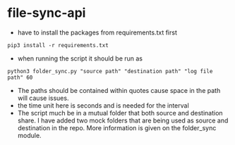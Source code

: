 # file-sync-api

- have to install the packages from requirements.txt first
```commandline
pip3 install -r requirements.txt
```

- when running the script it should be run as
```commandline
python3 folder_sync.py "source path" "destination path" "log file path" 60
```
- The paths should be contained within quotes cause space in the path will cause issues.
- the time unit here is seconds and is needed for the interval
- The script much be in a mutual folder that both source and destination share. I have added two mock folders that are being used as source and destination in the repo. More information is given on the folder_sync module.
